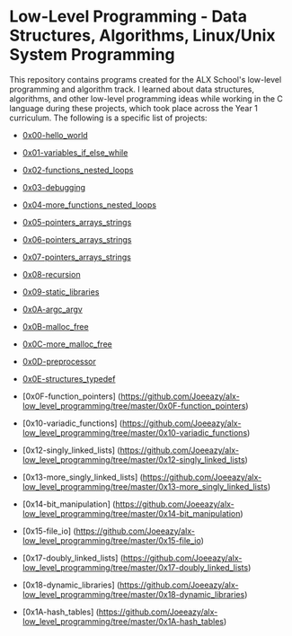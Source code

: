 # Low-Level Programming - Data Structures, Algorithms, Linux/Unix System Programming

This repository contains programs created for the ALX School's low-level programming and algorithm track. I learned about data structures, algorithms, and other low-level programming ideas while working in the C language during these projects, which took place across the Year 1 curriculum. The following is a specific list of projects:

* [0x00-hello_world](https://github.com/Joeeazy/alx-low_level_programming/tree/master/0x00-hello_world)

* [0x01-variables_if_else_while](https://github.com/Joeeazy/alx-low_level_programming/tree/master/0x01-variables_if_else_while)

* [0x02-functions_nested_loops](https://github.com/Joeeazy/alx-low_level_programming/tree/master/0x02-functions_nested_loops)

* [0x03-debugging](https://github.com/Joeeazy/alx-low_level_programming/tree/master/0x03-debugging)

* [0x04-more_functions_nested_loops](https://github.com/Joeeazy/alx-low_level_programming/tree/master/0x04-more_functions_nested_loops)

* [0x05-pointers_arrays_strings](https://github.com/Joeeazy/alx-low_level_programming/tree/master/0x05-pointers_arrays_strings)

* [0x06-pointers_arrays_strings](https://github.com/Joeeazy/alx-low_level_programming/tree/master/0x06-pointers_arrays_strings)

* [0x07-pointers_arrays_strings](https://github.com/Joeeazy/alx-low_level_programming/tree/master/0x07-pointers_arrays_strings)

* [0x08-recursion](https://github.com/Joeeazy/alx-low_level_programming/tree/master/0x08-recursion)

* [0x09-static_libraries](https://github.com/Joeeazy/alx-low_level_programming/tree/master/0x09-static_libraries)

* [0x0A-argc_argv](https://github.com/Joeeazy/alx-low_level_programming/tree/master/0x0A-argc_argv)

* [0x0B-malloc_free](https://github.com/Joeeazy/alx-low_level_programming/tree/master/0x0B-malloc_free)

* [0x0C-more_malloc_free](https://github.com/Joeeazy/alx-low_level_programming/tree/master/0x0C-more_malloc_free)

* [0x0D-preprocessor](https://github.com/Joeeazy/alx-low_level_programming/tree/master/0x0D-preprocessor)

* [0x0E-structures_typedef](https://github.com/Joeeazy/alx-low_level_programming/tree/master/0x0E-structures_typedef)

* [0x0F-function_pointers] (https://github.com/Joeeazy/alx-low_level_programming/tree/master/0x0F-function_pointers)

* [0x10-variadic_functions] (https://github.com/Joeeazy/alx-low_level_programming/tree/master/0x10-variadic_functions)

* [0x12-singly_linked_lists] (https://github.com/Joeeazy/alx-low_level_programming/tree/master/0x12-singly_linked_lists)

* [0x13-more_singly_linked_lists] (https://github.com/Joeeazy/alx-low_level_programming/tree/master/0x13-more_singly_linked_lists)

* [0x14-bit_manipulation] (https://github.com/Joeeazy/alx-low_level_programming/tree/master/0x14-bit_manipulation)

* [0x15-file_io] (https://github.com/Joeeazy/alx-low_level_programming/tree/master/0x15-file_io)

* [0x17-doubly_linked_lists] (https://github.com/Joeeazy/alx-low_level_programming/tree/master/0x17-doubly_linked_lists)

* [0x18-dynamic_libraries] (https://github.com/Joeeazy/alx-low_level_programming/tree/master/0x18-dynamic_libraries)

* [0x1A-hash_tables] (https://github.com/Joeeazy/alx-low_level_programming/tree/master/0x1A-hash_tables)
